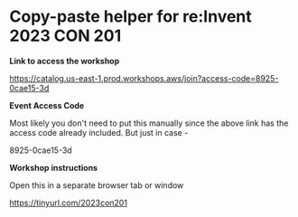 # Copy-paste helper for re:Invent 2023 CON 201  

**Link to access the workshop**

https://catalog.us-east-1.prod.workshops.aws/join?access-code=8925-0cae15-3d 

**Event Access Code**

Most likely you don't need to put this manually since the above link has the access code already included. But just in case -

8925-0cae15-3d

**Workshop instructions**

Open this in a separate browser tab or window

https://tinyurl.com/2023con201
